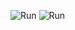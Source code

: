 ![Run](https://raw.githubusercontent.com/wiki/lenosisnickerboa/csgosl/pics/config-page-about1.jpg)
![Run](https://raw.githubusercontent.com/wiki/lenosisnickerboa/csgosl/pics/config-page-about2.jpg)